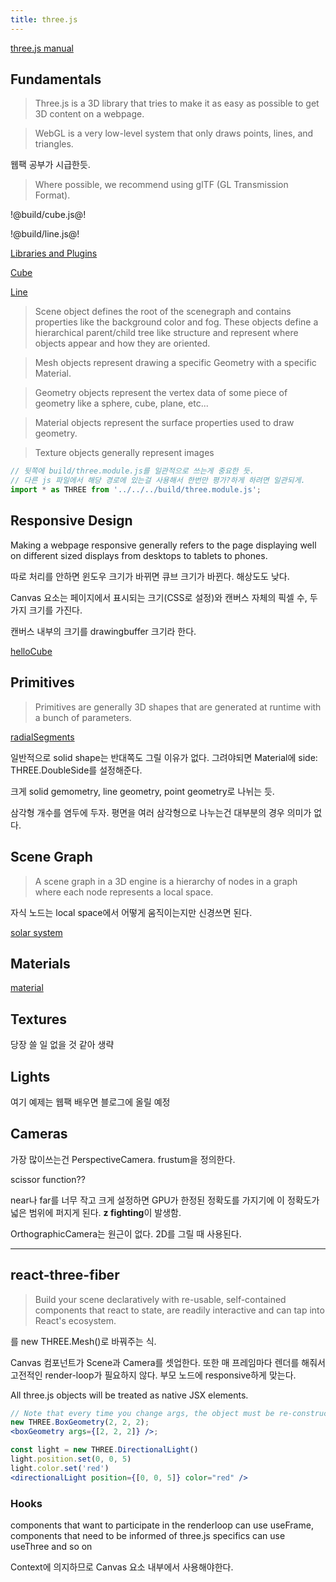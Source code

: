 ```yaml
---
title: three.js
---
```


[three.js manual](https://threejs.org/manual/#en/)

## Fundamentals

> Three.js is a 3D library that tries to make it as easy as possible to get 3D content on a webpage.

> WebGL is a very low-level system that only draws points, lines, and triangles.

웹팩 공부가 시급한듯.

> Where possible, we recommend using glTF (GL Transmission Format).

!@build/cube.js@!

!@build/line.js@!

[Libraries and Plugins](https://threejs.org/docs/index.html#manual/en/introduction/Libraries-and-Plugins)

[Cube](./build/cube.html)

[Line](./build/line.html)

> Scene object defines the root of the scenegraph and contains properties like the background color and fog. These objects define a hierarchical parent/child tree like structure and represent where objects appear and how they are oriented.

> Mesh objects represent drawing a specific Geometry with a specific Material.

> Geometry objects represent the vertex data of some piece of geometry like a sphere, cube, plane, etc...

> Material objects represent the surface properties used to draw geometry.

> Texture objects generally represent images

```js
// 뒷쪽에 build/three.module.js를 일관적으로 쓰는게 중요한 듯.
// 다른 js 파일에서 해당 경로에 있는걸 사용해서 한번만 평가?하게 하려면 일관되게.
import * as THREE from '../../../build/three.module.js';
```

## Responsive Design

Making a webpage responsive generally refers to the page displaying well on different sized displays from desktops to tablets to phones.

따로 처리를 안하면 윈도우 크기가 바뀌면 큐브 크기가 바뀐다. 해상도도 낮다.

Canvas 요소는 페이지에서 표시되는 크기(CSS로 설정)와 캔버스 자체의 픽셀 수, 두 가지 크기를 가진다.

캔버스 내부의 크기를 drawingbuffer 크기라 한다.

[helloCube](./build/helloCube.html)

## Primitives

> Primitives are generally 3D shapes that are generated at runtime with a bunch of parameters.

[radialSegments](./build/radialSegments.html)

일반적으로 solid shape는 반대쪽도 그릴 이유가 없다. 그려야되면 Material에 side: THREE.DoubleSide를 설정해준다.

크게 solid gemometry, line geometry, point geometry로 나뉘는 듯.

삼각형 개수를 염두에 두자. 평면을 여러 삼각형으로 나누는건 대부분의 경우 의미가 없다.

## Scene Graph

> A scene graph in a 3D engine is a hierarchy of nodes in a graph where each node represents a local space.

자식 노드는 local space에서 어떻게 움직이는지만 신경쓰면 된다.

[solar system](./build/solarSystem.html)

## Materials

[material](./build/material.html)

## Textures

당장 쓸 일 없을 것 같아 생략

## Lights

여기 예제는 웹팩 배우면 블로그에 올릴 예정

## Cameras

가장 많이쓰는건 PerspectiveCamera. frustum을 정의한다.

scissor function??

near나 far를 너무 작고 크게 설정하면 GPU가 한정된 정확도를 가지기에 이 정확도가 넓은 범위에 퍼지게 된다. **z fighting**이 발생함.

OrthographicCamera는 원근이 없다. 2D를 그릴 때 사용된다.

---

## react-three-fiber

> Build your scene declaratively with re-usable, self-contained components that react to state, are readily interactive and can tap into React's ecosystem.

<mesh/>를 new THREE.Mesh()로 바꿔주는 식.

Canvas 컴포넌트가 Scene과 Camera를 셋업한다. 또한 매 프레임마다 렌더를 해줘서 고전적인 render-loop가 필요하지 않다. 부모 노드에 responsive하게 맞는다.

All three.js objects will be treated as native JSX elements.

```jsx
// Note that every time you change args, the object must be re-constructed!
new THREE.BoxGeometry(2, 2, 2);
<boxGeometry args={[2, 2, 2]} />;

const light = new THREE.DirectionalLight()
light.position.set(0, 0, 5)
light.color.set('red')
<directionalLight position={[0, 0, 5]} color="red" />
```

### Hooks

components that want to participate in the renderloop can use useFrame, components that need to be informed of three.js specifics can use useThree and so on

Context에 의지하므로 Canvas 요소 내부에서 사용해야한다. 